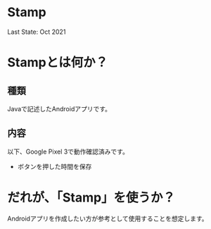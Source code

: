 # Stamp
Last State: Oct 2021
# Stampとは何か？

## 種類
Javaで記述したAndroidアプリです。

## 内容
以下、Google Pixel 3で動作確認済みです。
* ボタンを押した時間を保存

# だれが、「Stamp」を使うか？

Androidアプリを作成したい方が参考として使用することを想定します。
